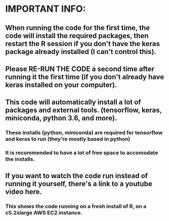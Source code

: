 # IMPORTANT INFO:

## When running the code for the first time, the code will install the required packages, then restart the R session **if you don't have the keras package already installed** (I can't control this). 
## Please RE-RUN THE CODE a second time after running it the first time (if you don't already have keras installed on your computer).

## This code will automatically install a lot of packages and external tools. (tensorflow, keras, miniconda, python 3.6, and more). 
### These installs (python, miniconda) are required for tensorflow and keras to run (they're mostly based in python)
### It is recommended to have a lot of free space to accomodate the installs. 
## If you want to watch the code run instead of running it yourself, there's a link to a youtube video here. 
### This shows the code running on a fresh install of R, on a c5.2xlarge AWS EC2 instance.
